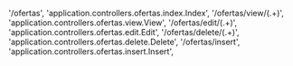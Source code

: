 '/ofertas', 'application.controllers.ofertas.index.Index',
'/ofertas/view/(.+)', 'application.controllers.ofertas.view.View',
'/ofertas/edit/(.+)', 'application.controllers.ofertas.edit.Edit',
'/ofertas/delete/(.+)', 'application.controllers.ofertas.delete.Delete',
'/ofertas/insert', 'application.controllers.ofertas.insert.Insert',